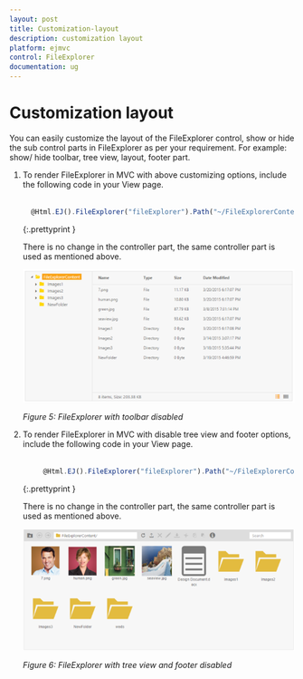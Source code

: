 ```yaml
---
layout: post
title: Customization-layout
description: customization layout 
platform: ejmvc
control: FileExplorer
documentation: ug
---
```


# Customization layout 

You can easily customize the layout of the FileExplorer control, show or hide the sub control parts in FileExplorer as per your requirement. For example: show/ hide toolbar, tree view, layout, footer part.

1. To render FileExplorer in MVC with above customizing options, include the following code in your View page.


   ~~~ js
	
	 @Html.EJ().FileExplorer("fileExplorer").Path("~/FileExplorerContent/").AjaxAction(@Url.Content("FileActionDefault")).ShowToolbar(false)

   ~~~
   {:.prettyprint }

    There is no change in the controller part, the same controller part is used as mentioned above.

    
	![](Customization-layout_images/Customization-layout_img1.png)
    
	_Figure 5: FileExplorer with toolbar disabled_


2. To render FileExplorer in MVC with disable tree view and footer options, include the following code in your View page.


   ~~~ js
	
		@Html.EJ().FileExplorer("fileExplorer").Path("~/FileExplorerContent/").AjaxAction(@Url.Content("FileActionDefault")).ShowTreeview(false).ShowFooter(false).Layout(LayoutType.Tile)

   ~~~
	{:.prettyprint }

    There is no change in the controller part, the same controller part is used as mentioned above.

    ![](Customization-layout_images/Customization-layout_img2.png)

    _Figure 6: FileExplorer with tree view and footer disabled_

